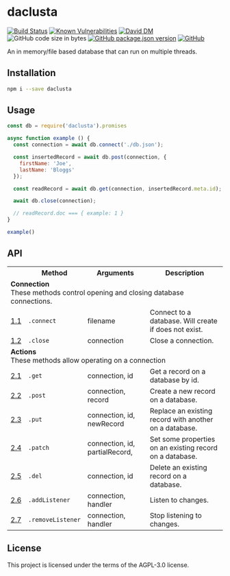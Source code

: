 # daclusta
[![Build Status](https://travis-ci.org/markwylde/daclusta.svg?branch=master)](https://travis-ci.org/markwylde/daclusta)
[![Known Vulnerabilities](https://snyk.io/test/github/markwylde/daclusta/badge.svg?targetFile=package.json)](https://snyk.io/test/github/markwylde/daclusta?targetFile=package.json)
[![David DM](https://david-dm.org/markwylde/daclusta.svg)](https://david-dm.org/markwylde/daclusta)
![GitHub code size in bytes](https://img.shields.io/github/languages/code-size/markwylde/daclusta)
[![GitHub package.json version](https://img.shields.io/github/package-json/v/markwylde/daclusta)](https://github.com/markwylde/daclusta/releases)
[![GitHub](https://img.shields.io/github/license/markwylde/daclusta)](https://github.com/markwylde/daclusta/blob/master/LICENSE)

An in memory/file based database that can run on multiple threads.

## Installation

```bash
npm i --save daclusta
```

## Usage

```javascript
const db = require('daclusta').promises

async function example () {
  const connection = await db.connect('./db.json');

  const insertedRecord = await db.post(connection, {
    firstName: 'Joe',
    lastName: 'Bloggs'
  });

  const readRecord = await db.get(connection, insertedRecord.meta.id);

  await db.close(connection);

  // readRecord.doc === { example: 1 }
}

example()
```

## API

<table>
  <tr>
    <th></th>
    <th>Method</th>
    <th>Arguments</th>
    <th>Description</th>
  </tr>
  <tr>
    <td colspan=4>
      <strong>Connection</strong></br>
      These methods control opening and closing database connections.
    </td>
  </tr>
  <tr>
    <td><a href="https://www.github.com/bitabase/bitabase-manager">1.1</a></td>
    <td><code>.connect</code></td>
    <td>filename</td>
    <td>Connect to a database. Will create if does not exist.</td>
  </tr>
  <tr>
    <td><a href="https://www.github.com/bitabase/bitabase-manager">1.2</a></td>
    <td><code>.close</code></td>
    <td>connection</td>
    <td>Close a connection.</td>
  </tr>
  <tr>
    <td colspan=4>
      <strong>Actions</strong></br>
      These methods allow operating on a connection
    </td>
  </tr>
  <tr>
    <td><a href="https://www.github.com/bitabase/bitabase-manager">2.1</a></td>
    <td><code>.get</code></td>
    <td>connection, id</td>
    <td>Get a record on a database by id.</td>
  </tr>
  <tr>
    <td><a href="https://www.github.com/bitabase/bitabase-manager">2.2</a></td>
    <td><code>.post</code></td>
    <td>connection, record</td>
    <td>Create a new record on a database.</td>
  </tr>
  <tr>
    <td><a href="https://www.github.com/bitabase/bitabase-manager">2.3</a></td>
    <td><code>.put</code></td>
    <td>connection, id, newRecord</td>
    <td>Replace an existing record with another on a database.</td>
  </tr>
  <tr>
    <td><a href="https://www.github.com/bitabase/bitabase-manager">2.4</a></td>
    <td><code>.patch</code></td>
    <td>connection, id, partialRecord, </td>
    <td>Set some properties on an existing record on a database.</td>
  </tr>
  <tr>
    <td><a href="https://www.github.com/bitabase/bitabase-manager">2.5</a></td>
    <td><code>.del</code></td>
    <td>connection, id</td>
    <td>Delete an existing record on a database.</td>
  </tr>
  <tr>
    <td><a href="https://www.github.com/bitabase/bitabase-manager">2.6</a></td>
    <td><code>.addListener</code></td>
    <td>connection, handler</td>
    <td>Listen to changes.</td>
  </tr>
  <tr>
    <td><a href="https://www.github.com/bitabase/bitabase-manager">2.7</a></td>
    <td><code>.removeListener</code></td>
    <td>connection, handler</td>
    <td>Stop listening to changes.</td>
  </tr>
</table>

## License
This project is licensed under the terms of the AGPL-3.0 license.
